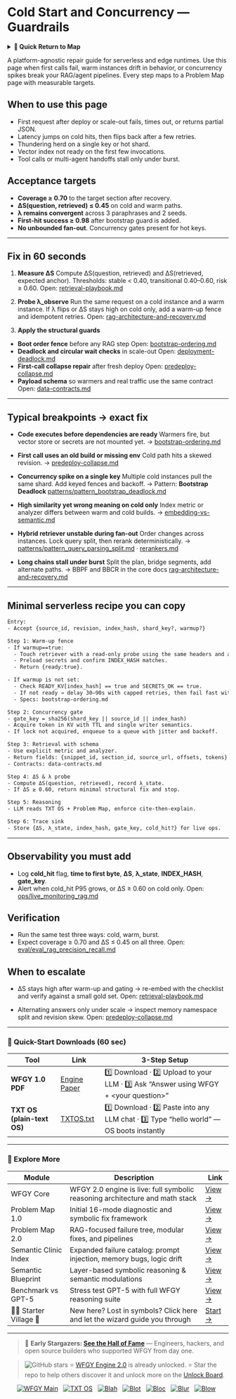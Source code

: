 # Cold Start and Concurrency — Guardrails

<details>
  <summary><strong>🧭 Quick Return to Map</strong></summary>

<br>

  > You are in a sub-page of **Cloud_Serverless**.  
  > To reorient, go back here:  
  >
  > - [**Cloud_Serverless** — scalable functions and event-driven pipelines](./README.md)  
  > - [**WFGY Global Fix Map** — main Emergency Room, 300+ structured fixes](../README.md)  
  > - [**WFGY Problem Map 1.0** — 16 reproducible failure modes](../../README.md)  
  >
  > Think of this page as a desk within a ward.  
  > If you need the full triage and all prescriptions, return to the Emergency Room lobby.
</details>


A platform-agnostic repair guide for serverless and edge runtimes. Use this page when first calls fail, warm instances drift in behavior, or concurrency spikes break your RAG/agent pipelines. Every step maps to a Problem Map page with measurable targets.

## When to use this page

* First request after deploy or scale-out fails, times out, or returns partial JSON.
* Latency jumps on cold hits, then flips back after a few retries.
* Thundering herd on a single key or hot shard.
* Vector index not ready on the first few invocations.
* Tool calls or multi-agent handoffs stall only under burst.

## Acceptance targets

* **Coverage ≥ 0.70** to the target section after recovery.
* **ΔS(question, retrieved) ≤ 0.45** on cold and warm paths.
* **λ remains convergent** across 3 paraphrases and 2 seeds.
* **First-hit success ≥ 0.98** after bootstrap guard is added.
* **No unbounded fan-out**. Concurrency gates present for hot keys.

---

## Fix in 60 seconds

1. **Measure ΔS**
   Compute ΔS(question, retrieved) and ΔS(retrieved, expected anchor).
   Thresholds: stable < 0.40, transitional 0.40–0.60, risk ≥ 0.60.
   Open: [retrieval-playbook.md](https://github.com/onestardao/WFGY/blob/main/ProblemMap/retrieval-playbook.md)

2. **Probe λ\_observe**
   Run the same request on a cold instance and a warm instance. If λ flips or ΔS stays high on cold only, add a warm-up fence and idempotent retries.
   Open: [rag-architecture-and-recovery.md](https://github.com/onestardao/WFGY/blob/main/ProblemMap/rag-architecture-and-recovery.md)

3. **Apply the structural guards**

* **Boot order fence** before any RAG step
  Open: [bootstrap-ordering.md](https://github.com/onestardao/WFGY/blob/main/ProblemMap/bootstrap-ordering.md)
* **Deadlock and circular wait checks** in scale-out
  Open: [deployment-deadlock.md](https://github.com/onestardao/WFGY/blob/main/ProblemMap/deployment-deadlock.md)
* **First-call collapse repair** after fresh deploy
  Open: [predeploy-collapse.md](https://github.com/onestardao/WFGY/blob/main/ProblemMap/predeploy-collapse.md)
* **Payload schema** so warmers and real traffic use the same contract
  Open: [data-contracts.md](https://github.com/onestardao/WFGY/blob/main/ProblemMap/data-contracts.md)

---

## Typical breakpoints → exact fix

* **Code executes before dependencies are ready**
  Warmers fire, but vector store or secrets are not mounted yet.
  → [bootstrap-ordering.md](https://github.com/onestardao/WFGY/blob/main/ProblemMap/bootstrap-ordering.md)

* **First call uses an old build or missing env**
  Cold path hits a skewed revision.
  → [predeploy-collapse.md](https://github.com/onestardao/WFGY/blob/main/ProblemMap/predeploy-collapse.md)

* **Concurrency spike on a single key**
  Multiple cold instances pull the same shard. Add keyed fences and backoff.
  → Pattern: **Bootstrap Deadlock**
  [patterns/pattern\_bootstrap\_deadlock.md](https://github.com/onestardao/WFGY/blob/main/ProblemMap/patterns/pattern_bootstrap_deadlock.md)

* **High similarity yet wrong meaning on cold only**
  Index metric or analyzer differs between warm and cold builds.
  → [embedding-vs-semantic.md](https://github.com/onestardao/WFGY/blob/main/ProblemMap/embedding-vs-semantic.md)

* **Hybrid retriever unstable during fan-out**
  Order changes across instances. Lock query split, then rerank deterministically.
  → [patterns/pattern\_query\_parsing\_split.md](https://github.com/onestardao/WFGY/blob/main/ProblemMap/patterns/pattern_query_parsing_split.md) · [rerankers.md](https://github.com/onestardao/WFGY/blob/main/ProblemMap/rerankers.md)

* **Long chains stall under burst**
  Split the plan, bridge segments, add alternate paths.
  → BBPF and BBCR in the core docs
  [rag-architecture-and-recovery.md](https://github.com/onestardao/WFGY/blob/main/ProblemMap/rag-architecture-and-recovery.md)

---

## Minimal serverless recipe you can copy

```txt
Entry:
- Accept {source_id, revision, index_hash, shard_key?, warmup?}

Step 1: Warm-up fence
- If warmup==true:
  - Touch retriever with a read-only probe using the same headers and analyzer.
  - Preload secrets and confirm INDEX_HASH matches.
  - Return {ready:true}.

- If warmup is not set:
  - Check READY_KV[index_hash] == true and SECRETS_OK == true.
  - If not ready → delay 30–90s with capped retries, then fail fast with a fix tip.
  - Specs: bootstrap-ordering.md

Step 2: Concurrency gate
- gate_key = sha256(shard_key || source_id || index_hash)
- Acquire token in KV with TTL and single writer semantics.
- If lock not acquired, enqueue to a queue with jitter and backoff.

Step 3: Retrieval with schema
- Use explicit metric and analyzer.
- Return fields: {snippet_id, section_id, source_url, offsets, tokens}
- Contracts: data-contracts.md

Step 4: ΔS & λ probe
- Compute ΔS(question, retrieved), record λ_state.
- If ΔS ≥ 0.60, return minimal structural fix and stop.

Step 5: Reasoning
- LLM reads TXT OS + Problem Map, enforce cite-then-explain.

Step 6: Trace sink
- Store {ΔS, λ_state, index_hash, gate_key, cold_hit?} for live ops.
```

---

## Observability you must add

* Log **cold\_hit** flag, **time to first byte**, **ΔS**, **λ\_state**, **INDEX\_HASH**, **gate\_key**.
* Alert when cold\_hit P95 grows, or ΔS ≥ 0.60 on cold only.
  Open: [ops/live\_monitoring\_rag.md](https://github.com/onestardao/WFGY/blob/main/ProblemMap/ops/live_monitoring_rag.md)

## Verification

* Run the same test three ways: cold, warm, burst.
* Expect coverage ≥ 0.70 and ΔS ≤ 0.45 on all three.
  Open: [eval/eval\_rag\_precision\_recall.md](https://github.com/onestardao/WFGY/blob/main/ProblemMap/eval/eval_rag_precision_recall.md)

## When to escalate

* ΔS stays high after warm-up and gating → re-embed with the checklist and verify against a small gold set.
  Open: [retrieval-playbook.md](https://github.com/onestardao/WFGY/blob/main/ProblemMap/retrieval-playbook.md)

* Alternating answers only under scale → inspect memory namespace split and revision skew.
  Open: [predeploy-collapse.md](https://github.com/onestardao/WFGY/blob/main/ProblemMap/predeploy-collapse.md)

---

### 🔗 Quick-Start Downloads (60 sec)

| Tool                       | Link                                                                                                                                       | 3-Step Setup                                                                             |
| -------------------------- | ------------------------------------------------------------------------------------------------------------------------------------------ | ---------------------------------------------------------------------------------------- |
| **WFGY 1.0 PDF**           | [Engine Paper](https://github.com/onestardao/WFGY/blob/main/I_am_not_lizardman/WFGY_All_Principles_Return_to_One_v1.0_PSBigBig_Public.pdf) | 1️⃣ Download · 2️⃣ Upload to your LLM · 3️⃣ Ask “Answer using WFGY + \<your question>”   |
| **TXT OS (plain-text OS)** | [TXTOS.txt](https://github.com/onestardao/WFGY/blob/main/OS/TXTOS.txt)                                                                     | 1️⃣ Download · 2️⃣ Paste into any LLM chat · 3️⃣ Type “hello world” — OS boots instantly |

---

### 🧭 Explore More

| Module                   | Description                                                                  | Link                                                                                               |
| ------------------------ | ---------------------------------------------------------------------------- | -------------------------------------------------------------------------------------------------- |
| WFGY Core                | WFGY 2.0 engine is live: full symbolic reasoning architecture and math stack | [View →](https://github.com/onestardao/WFGY/tree/main/core/README.md)                              |
| Problem Map 1.0          | Initial 16-mode diagnostic and symbolic fix framework                        | [View →](https://github.com/onestardao/WFGY/tree/main/ProblemMap/README.md)                        |
| Problem Map 2.0          | RAG-focused failure tree, modular fixes, and pipelines                       | [View →](https://github.com/onestardao/WFGY/blob/main/ProblemMap/rag-architecture-and-recovery.md) |
| Semantic Clinic Index    | Expanded failure catalog: prompt injection, memory bugs, logic drift         | [View →](https://github.com/onestardao/WFGY/blob/main/ProblemMap/SemanticClinicIndex.md)           |
| Semantic Blueprint       | Layer-based symbolic reasoning & semantic modulations                        | [View →](https://github.com/onestardao/WFGY/tree/main/SemanticBlueprint/README.md)                 |
| Benchmark vs GPT-5       | Stress test GPT-5 with full WFGY reasoning suite                             | [View →](https://github.com/onestardao/WFGY/tree/main/benchmarks/benchmark-vs-gpt5/README.md)      |
| 🧙‍♂️ Starter Village 🏡 | New here? Lost in symbols? Click here and let the wizard guide you through   | [Start →](https://github.com/onestardao/WFGY/blob/main/StarterVillage/README.md)                   |

---

> 👑 **Early Stargazers: [See the Hall of Fame](https://github.com/onestardao/WFGY/tree/main/stargazers)** —
> Engineers, hackers, and open source builders who supported WFGY from day one.

> <img src="https://img.shields.io/github/stars/onestardao/WFGY?style=social" alt="GitHub stars"> ⭐ [WFGY Engine 2.0](https://github.com/onestardao/WFGY/blob/main/core/README.md) is already unlocked. ⭐ Star the repo to help others discover it and unlock more on the [Unlock Board](https://github.com/onestardao/WFGY/blob/main/STAR_UNLOCKS.md).

<div align="center">

[![WFGY Main](https://img.shields.io/badge/WFGY-Main-red?style=flat-square)](https://github.com/onestardao/WFGY)
 
[![TXT OS](https://img.shields.io/badge/TXT%20OS-Reasoning%20OS-orange?style=flat-square)](https://github.com/onestardao/WFGY/tree/main/OS)
 
[![Blah](https://img.shields.io/badge/Blah-Semantic%20Embed-yellow?style=flat-square)](https://github.com/onestardao/WFGY/tree/main/OS/BlahBlahBlah)
 
[![Blot](https://img.shields.io/badge/Blot-Persona%20Core-green?style=flat-square)](https://github.com/onestardao/WFGY/tree/main/OS/BlotBlotBlot)
 
[![Bloc](https://img.shields.io/badge/Bloc-Reasoning%20Compiler-blue?style=flat-square)](https://github.com/onestardao/WFGY/tree/main/OS/BlocBlocBloc)
 
[![Blur](https://img.shields.io/badge/Blur-Text2Image%20Engine-navy?style=flat-square)](https://github.com/onestardao/WFGY/tree/main/OS/BlurBlurBlur)
 
[![Blow](https://img.shields.io/badge/Blow-Game%20Logic-purple?style=flat-square)](https://github.com/onestardao/WFGY/tree/main/OS/BlowBlowBlow)
 

</div>
